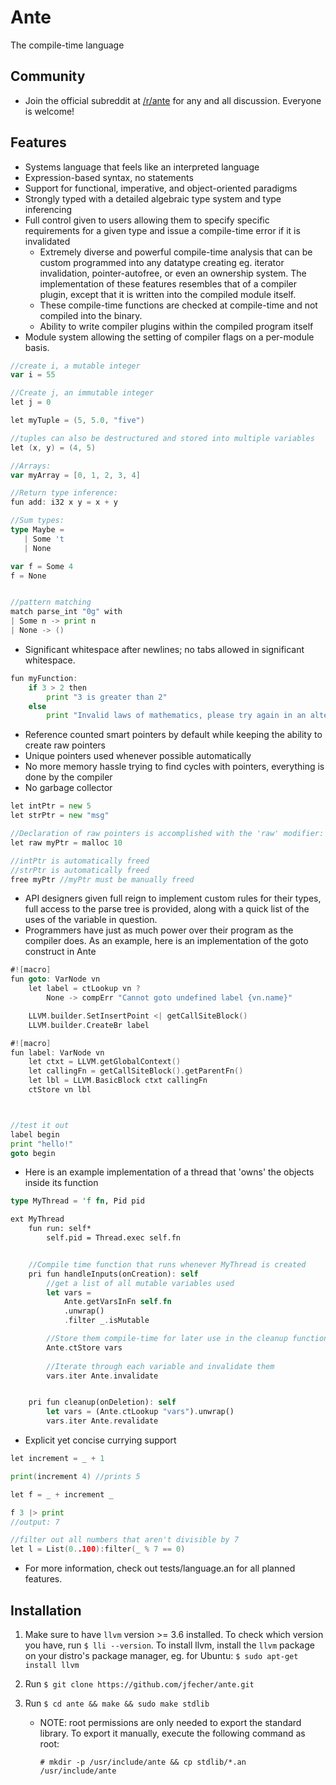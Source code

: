 # Ante
The compile-time language

## Community
- Join the official subreddit at [/r/ante](https://www.reddit.com/r/ante) for any and all discussion.  Everyone is welcome!

## Features
* Systems language that feels like an interpreted language
* Expression-based syntax, no statements
* Support for functional, imperative, and object-oriented paradigms
* Strongly typed with a detailed algebraic type system and type inferencing
* Full control given to users allowing them to specify specific requirements for a given
type and issue a compile-time error if it is invalidated
    -  Extremely diverse and powerful compile-time analysis that can be custom programmed into
any datatype creating eg. iterator invalidation, pointer-autofree, or even an ownership system.
The implementation of these features resembles that of a compiler plugin, except that it is written
into the compiled module itself.
    - These compile-time functions are checked at compile-time and not compiled into the binary.
    - Ability to write compiler plugins within the compiled program itself
* Module system allowing the setting of compiler flags on a per-module basis.
```go
//create i, a mutable integer
var i = 55

//Create j, an immutable integer
let j = 0

let myTuple = (5, 5.0, "five")

//tuples can also be destructured and stored into multiple variables
let (x, y) = (4, 5)

//Arrays:
var myArray = [0, 1, 2, 3, 4]

//Return type inference:
fun add: i32 x y = x + y

//Sum types:
type Maybe =
   | Some 't
   | None

var f = Some 4
f = None


//pattern matching
match parse_int "0g" with
| Some n -> print n
| None -> ()

```
* Significant whitespace after newlines; no tabs allowed in significant whitespace.
```go
fun myFunction:
    if 3 > 2 then
        print "3 is greater than 2"
    else
        print "Invalid laws of mathematics, please try again in an alternate universe"
```
* Reference counted smart pointers by default while keeping the ability to create raw pointers
* Unique pointers used whenever possible automatically
* No more memory hassle trying to find cycles with pointers, everything is done by the compiler
* No garbage collector
```go
let intPtr = new 5
let strPtr = new "msg"

//Declaration of raw pointers is accomplished with the 'raw' modifier:
let raw myPtr = malloc 10

//intPtr is automatically freed
//strPtr is automatically freed
free myPtr //myPtr must be manually freed
```
* API designers given full reign to implement custom rules for their types, full access to the
parse tree is provided, along with a quick list of the uses of the variable in question.
* Programmers have just as much power over their program as the compiler does.  As an example,
here is an implementation of the goto construct in Ante
```go
#![macro]
fun goto: VarNode vn
    let label = ctLookup vn ?
        None -> compErr "Cannot goto undefined label {vn.name}"

    LLVM.builder.SetInsertPoint <| getCallSiteBlock()
    LLVM.builder.CreateBr label

#![macro]
fun label: VarNode vn
    let ctxt = LLVM.getGlobalContext()
    let callingFn = getCallSiteBlock().getParentFn()
    let lbl = LLVM.BasicBlock ctxt callingFn
    ctStore vn lbl



//test it out
label begin
print "hello!"
goto begin
```

* Here is an example implementation of a thread that 'owns' the objects inside its function
```Rust
type MyThread = 'f fn, Pid pid

ext MyThread
    fun run: self*
        self.pid = Thread.exec self.fn


    //Compile time function that runs whenever MyThread is created
    pri fun handleInputs(onCreation): self
        //get a list of all mutable variables used
        let vars = 
            Ante.getVarsInFn self.fn 
            .unwrap()
            .filter _.isMutable

        //Store them compile-time for later use in the cleanup function
        Ante.ctStore vars
        
        //Iterate through each variable and invalidate them
        vars.iter Ante.invalidate


    pri fun cleanup(onDeletion): self
        let vars = (Ante.ctLookup "vars").unwrap()
        vars.iter Ante.revalidate
```
* Explicit yet concise currying support
```go
let increment = _ + 1

print(increment 4) //prints 5

let f = _ + increment _

f 3 |> print
//output: 7

//filter out all numbers that aren't divisible by 7
let l = List(0..100):filter(_ % 7 == 0)

```

* For more information, check out tests/language.an for all planned features.


## Installation
1. Make sure to have `llvm` version >= 3.6 installed.  To check which version you have, run `$ lli --version`.  To install llvm, install the `llvm` package on your distro's package manager, eg. for Ubuntu: `$ sudo apt-get install llvm`

2. Run `$ git clone https://github.com/jfecher/ante.git`

3. Run `$ cd ante && make && sudo make stdlib`

    - NOTE: root permissions are only needed to export the standard library.  To export it manually, execute the following command as root:

        `# mkdir -p /usr/include/ante && cp stdlib/*.an /usr/include/ante`
